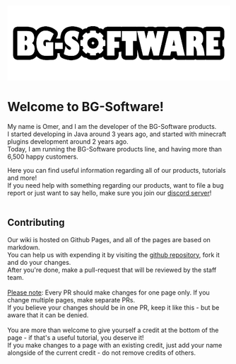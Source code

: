 
<center>
<img src="./images/bg-software-logo.png" />
</center>

# Welcome to BG-Software!
<span class="fancy-text">My name is Omer, and I am the developer of the BG-Software products.<br>
I started developing in Java around 3 years ago, and started with minecraft plugins development around 2 years ago.<br>
Today, I am running the BG-Software products line, and having more than 6,500 happy customers.<br>

Here you can find useful information regarding all of our products, tutorials and more!<br>
If you need help with something regarding our products, want to file a bug report or just want to say hello, make sure you join our [discord server](https://bg-software.com/discord/)!<br><br>
</span>


## Contributing
Our wiki is hosted on Github Pages, and all of the pages are based on markdown.<br>
You can help us with expending it by visiting the [github repository](https://github.com/OmerBenGera/BGSoftware-Wiki), fork it and do your changes.<br>
After you're done, make a pull-request that will be reviewed by the staff team.<br><br>
<u>Please note</u>: Every PR should make changes for one page only. If you change multiple pages, make separate PRs.<br>
If you believe your changes should be in one PR, keep it like this - but be aware that it can be denied.<br><br>
You are more than welcome to give yourself a credit at the bottom of the page - if that's a useful tutorial, you deserve it!<br>
If you make changes to a page with an existing credit, just add your name alongside of the current credit - do not remove credits of others.